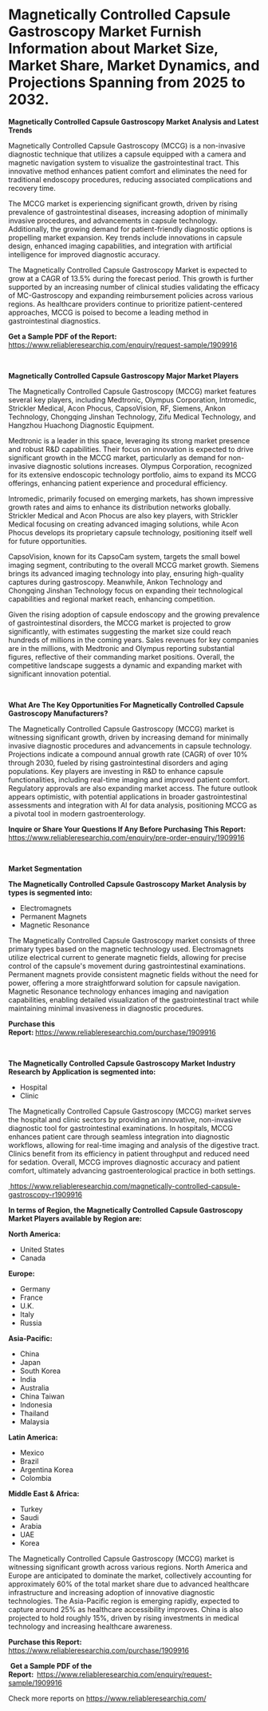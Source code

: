 <p><h1>Magnetically Controlled Capsule Gastroscopy Market Furnish Information about Market Size, Market Share, Market Dynamics, and Projections Spanning from 2025 to 2032.</h1></p><p><strong>Magnetically Controlled Capsule Gastroscopy Market Analysis and Latest Trends</strong></p>
<p><p>Magnetically Controlled Capsule Gastroscopy (MCCG) is a non-invasive diagnostic technique that utilizes a capsule equipped with a camera and magnetic navigation system to visualize the gastrointestinal tract. This innovative method enhances patient comfort and eliminates the need for traditional endoscopy procedures, reducing associated complications and recovery time. </p><p>The MCCG market is experiencing significant growth, driven by rising prevalence of gastrointestinal diseases, increasing adoption of minimally invasive procedures, and advancements in capsule technology. Additionally, the growing demand for patient-friendly diagnostic options is propelling market expansion. Key trends include innovations in capsule design, enhanced imaging capabilities, and integration with artificial intelligence for improved diagnostic accuracy.</p><p>The Magnetically Controlled Capsule Gastroscopy Market is expected to grow at a CAGR of 13.5% during the forecast period. This growth is further supported by an increasing number of clinical studies validating the efficacy of MC-Gastroscopy and expanding reimbursement policies across various regions. As healthcare providers continue to prioritize patient-centered approaches, MCCG is poised to become a leading method in gastrointestinal diagnostics.</p></p>
<p><strong>Get a Sample PDF of the Report:&nbsp;</strong> <a href="https://www.reliableresearchiq.com/enquiry/request-sample/1909916?utm_campaign=3048&utm_medium=2&utm_source=Github&utm_content=ia&utm_term=05032025&utm_id=magnetically-controlled-capsule-gastroscopy">https://www.reliableresearchiq.com/enquiry/request-sample/1909916</a></p>
<p>&nbsp;</p>
<p><strong>Magnetically Controlled Capsule Gastroscopy Major Market Players</strong></p>
<p><p>The Magnetically Controlled Capsule Gastroscopy (MCCG) market features several key players, including Medtronic, Olympus Corporation, Intromedic, Strickler Medical, Acon Phocus, CapsoVision, RF, Siemens, Ankon Technology, Chongqing Jinshan Technology, Zifu Medical Technology, and Hangzhou Huachong Diagnostic Equipment. </p><p>Medtronic is a leader in this space, leveraging its strong market presence and robust R&D capabilities. Their focus on innovation is expected to drive significant growth in the MCCG market, particularly as demand for non-invasive diagnostic solutions increases. Olympus Corporation, recognized for its extensive endoscopic technology portfolio, aims to expand its MCCG offerings, enhancing patient experience and procedural efficiency. </p><p>Intromedic, primarily focused on emerging markets, has shown impressive growth rates and aims to enhance its distribution networks globally. Strickler Medical and Acon Phocus are also key players, with Strickler Medical focusing on creating advanced imaging solutions, while Acon Phocus develops its proprietary capsule technology, positioning itself well for future opportunities.</p><p>CapsoVision, known for its CapsoCam system, targets the small bowel imaging segment, contributing to the overall MCCG market growth. Siemens brings its advanced imaging technology into play, ensuring high-quality captures during gastroscopy. Meanwhile, Ankon Technology and Chongqing Jinshan Technology focus on expanding their technological capabilities and regional market reach, enhancing competition.</p><p>Given the rising adoption of capsule endoscopy and the growing prevalence of gastrointestinal disorders, the MCCG market is projected to grow significantly, with estimates suggesting the market size could reach hundreds of millions in the coming years. Sales revenues for key companies are in the millions, with Medtronic and Olympus reporting substantial figures, reflective of their commanding market positions. Overall, the competitive landscape suggests a dynamic and expanding market with significant innovation potential.</p></p>
<p>&nbsp;</p>
<p><strong>What Are The Key Opportunities For Magnetically Controlled Capsule Gastroscopy Manufacturers?</strong></p>
<p><p>The Magnetically Controlled Capsule Gastroscopy (MCCG) market is witnessing significant growth, driven by increasing demand for minimally invasive diagnostic procedures and advancements in capsule technology. Projections indicate a compound annual growth rate (CAGR) of over 10% through 2030, fueled by rising gastrointestinal disorders and aging populations. Key players are investing in R&D to enhance capsule functionalities, including real-time imaging and improved patient comfort. Regulatory approvals are also expanding market access. The future outlook appears optimistic, with potential applications in broader gastrointestinal assessments and integration with AI for data analysis, positioning MCCG as a pivotal tool in modern gastroenterology.</p></p>
<p><strong>Inquire or Share Your Questions If Any Before Purchasing This Report:</strong> <a href="https://www.reliableresearchiq.com/enquiry/pre-order-enquiry/1909916?utm_campaign=3048&utm_medium=2&utm_source=Github&utm_content=ia&utm_term=05032025&utm_id=magnetically-controlled-capsule-gastroscopy">https://www.reliableresearchiq.com/enquiry/pre-order-enquiry/1909916</a></p>
<p>&nbsp;</p>
<p><strong>Market Segmentation</strong></p>
<p><strong>The Magnetically Controlled Capsule Gastroscopy Market Analysis by types is segmented into:</strong></p>
<p><ul><li>Electromagnets</li><li>Permanent Magnets</li><li>Magnetic Resonance</li></ul></p>
<p><p>The Magnetically Controlled Capsule Gastroscopy market consists of three primary types based on the magnetic technology used. Electromagnets utilize electrical current to generate magnetic fields, allowing for precise control of the capsule's movement during gastrointestinal examinations. Permanent magnets provide consistent magnetic fields without the need for power, offering a more straightforward solution for capsule navigation. Magnetic Resonance technology enhances imaging and navigation capabilities, enabling detailed visualization of the gastrointestinal tract while maintaining minimal invasiveness in diagnostic procedures.</p></p>
<p><strong>Purchase this Report:&nbsp;</strong><a href="https://www.reliableresearchiq.com/purchase/1909916?utm_campaign=3048&utm_medium=2&utm_source=Github&utm_content=ia&utm_term=05032025&utm_id=magnetically-controlled-capsule-gastroscopy">https://www.reliableresearchiq.com/purchase/1909916</a></p>
<p>&nbsp;</p>
<p><strong>The Magnetically Controlled Capsule Gastroscopy Market Industry Research by Application is segmented into:</strong></p>
<p><ul><li>Hospital</li><li>Clinic</li></ul></p>
<p><p>The Magnetically Controlled Capsule Gastroscopy (MCCG) market serves the hospital and clinic sectors by providing an innovative, non-invasive diagnostic tool for gastrointestinal examinations. In hospitals, MCCG enhances patient care through seamless integration into diagnostic workflows, allowing for real-time imaging and analysis of the digestive tract. Clinics benefit from its efficiency in patient throughput and reduced need for sedation. Overall, MCCG improves diagnostic accuracy and patient comfort, ultimately advancing gastroenterological practice in both settings.</p></p>
<p><a href="https://www.reliableresearchiq.com/magnetically-controlled-capsule-gastroscopy-r1909916?utm_campaign=3048&utm_medium=2&utm_source=Github&utm_content=ia&utm_term=05032025&utm_id=magnetically-controlled-capsule-gastroscopy">&nbsp;https://www.reliableresearchiq.com/magnetically-controlled-capsule-gastroscopy-r1909916</a></p>
<p><strong>In terms of Region, the Magnetically Controlled Capsule Gastroscopy Market Players available by Region are:</strong></p>
<p>
    <p> <strong> North America: </strong>
        <ul>
            <li>United States</li>
            <li>Canada</li>
        </ul>
        </p> 
    <p> <strong> Europe: </strong>
        <ul>
            <li>Germany</li>
            <li>France</li>
            <li>U.K.</li>
            <li>Italy</li>
            <li>Russia</li>
        </ul>
        </p> 
    <p> <strong> Asia-Pacific: </strong>
        <ul>
            <li>China</li>
            <li>Japan</li>
            <li>South Korea</li>
            <li>India</li>
            <li>Australia</li>
            <li>China Taiwan</li>
            <li>Indonesia</li>
            <li>Thailand</li>
            <li>Malaysia</li>
        </ul>
        </p> 
    <p> <strong> Latin America: </strong>
        <ul>
            <li>Mexico</li>
            <li>Brazil</li>
            <li>Argentina Korea</li>
            <li>Colombia</li>
        </ul>
        </p> 
    <p> <strong> Middle East & Africa: </strong>
        <ul>
            <li>Turkey</li>
            <li>Saudi</li>
            <li>Arabia</li>
            <li>UAE</li>
            <li>Korea</li>
        </ul>
    </p>
    </p>
<p><p>The Magnetically Controlled Capsule Gastroscopy (MCCG) market is witnessing significant growth across various regions. North America and Europe are anticipated to dominate the market, collectively accounting for approximately 60% of the total market share due to advanced healthcare infrastructure and increasing adoption of innovative diagnostic technologies. The Asia-Pacific region is emerging rapidly, expected to capture around 25% as healthcare accessibility improves. China is also projected to hold roughly 15%, driven by rising investments in medical technology and increasing healthcare awareness.</p></p>
<p><strong>Purchase this Report: </strong><a href="https://www.reliableresearchiq.com/purchase/1909916?utm_campaign=3048&utm_medium=2&utm_source=Github&utm_content=ia&utm_term=05032025&utm_id=magnetically-controlled-capsule-gastroscopy">https://www.reliableresearchiq.com/purchase/1909916</a></p>
<p>&nbsp;<strong>Get a Sample PDF of the Report:&nbsp;&nbsp;</strong><a href="https://www.reliableresearchiq.com/enquiry/request-sample/1909916?utm_campaign=3048&utm_medium=2&utm_source=Github&utm_content=ia&utm_term=05032025&utm_id=magnetically-controlled-capsule-gastroscopy">https://www.reliableresearchiq.com/enquiry/request-sample/1909916</a></p>
<p><strong></strong></p>
<p>Check more reports on <a href="https://www.reliableresearchiq.com/?utm_campaign=3048&utm_medium=2&utm_source=Github&utm_content=ia&utm_term=05032025&utm_id=magnetically-controlled-capsule-gastroscopy">https://www.reliableresearchiq.com/</a></p>